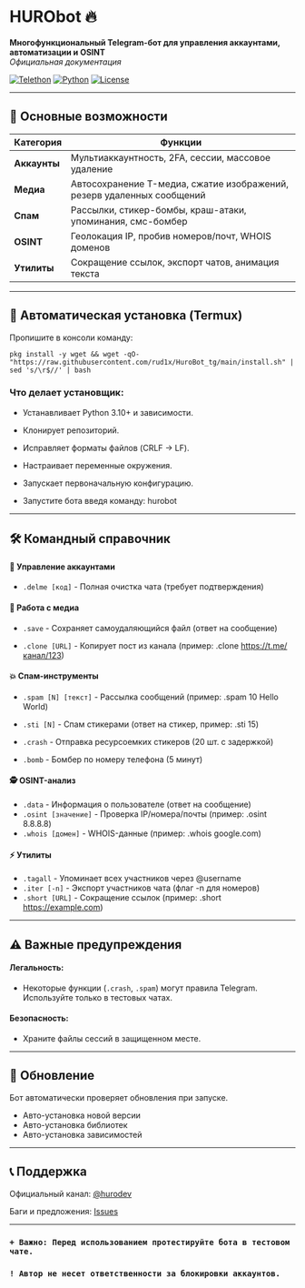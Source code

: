 # HURObot 🔥
**Многофункциональный Telegram-бот для управления аккаунтами, автоматизации и OSINT**  
*Официальная документация*  

[![Telethon](https://img.shields.io/badge/Telethon-1.36%2B-blue)](https://docs.telethon.dev/)
[![Python](https://img.shields.io/badge/Python-3.10%2B-green)](https://python.org)
[![License](https://img.shields.io/badge/License-MIT-red)](LICENSE)

---

## 🌟 Основные возможности
| Категория       | Функции                                                                 |
|-----------------|-------------------------------------------------------------------------|
| **Аккаунты**    | Мультиаккаунтность, 2FA, сессии, массовое удаление                     |
| **Медиа**       | Автосохранение T-медиа, сжатие изображений, резерв удаленных сообщений |
| **Спам**        | Рассылки, стикер-бомбы, краш-атаки, упоминания, смс-бомбер             |
| **OSINT**       | Геолокация IP, пробив номеров/почт, WHOIS доменов                      |
| **Утилиты**     | Сокращение ссылок, экспорт чатов, анимация текста                      |

---

## 🚀 Автоматическая установка (Termux)
Пропишите в консоли команду:

``pkg install -y wget && wget -qO- "https://raw.githubusercontent.com/rud1x/HuroBot_tg/main/install.sh" | sed 's/\r$//' | bash``

### Что делает установщик:
- Устанавливает Python 3.10+ и зависимости.

- Клонирует репозиторий.

- Исправляет форматы файлов (CRLF → LF).

- Настраивает переменные окружения.

- Запускает первоначальную конфигурацию.

- Запустите бота введя команду: hurobot
  
---

## 🛠 Командный справочник

#### 🔐 Управление аккаунтами
- `.delme [код]`    - Полная очистка чата (требует подтверждения)

#### 💾 Работа с медиа
- `.save`           - Сохраняет самоудаляющийся файл (ответ на сообщение)

- `.clone [URL]`    - Копирует пост из канала (пример: .clone https://t.me/канал/123)

#### 💥 Спам-инструменты
- `.spam [N] [текст]`  - Рассылка сообщений (пример: .spam 10 Hello World)

- `.sti [N]`           - Спам стикерами (ответ на стикер, пример: .sti 15)

- `.crash`             - Отправка ресурсоемких стикеров (20 шт. с задержкой)

- `.bomb`              - Бомбер по номеру телефона (5 минут)

#### 🕵️ OSINT-анализ
- `.data`            - Информация о пользователе (ответ на сообщение)
- `.osint [значение]` - Проверка IP/номера/почты (пример: .osint 8.8.8.8)
- `.whois [домен]`   - WHOIS-данные (пример: .whois google.com)

#### ⚡ Утилиты
- `.tagall`          - Упоминает всех участников через @username
- `.iter [-n]`      - Экспорт участников чата (флаг -n для номеров)
- `.short [URL]`    - Сокращение ссылок (пример: .short https://example.com)
  
---

## ⚠️ Важные предупреждения
#### Легальность:

- Некоторые функции (`.crash`, `.spam`) могут правила Telegram. Используйте только в тестовых чатах.
  
#### Безопасность:

- Храните файлы сессий в защищенном месте.
---

## 🔄 Обновление
Бот автоматически проверяет обновления при запуске.
- Авто-установка новой версии
- Авто-установка библиотек
- Авто-установка зависимостей
  
---

## 📞 Поддержка
Официальный канал: [@hurodev](t.me/hurodev)

Баги и предложения: [Issues](https://github.com/rud1x/HuroBot_tg/issues)

---

### ```+ Важно: Перед использованием протестируйте бота в тестовом чате.```
### ```! Автор не несет ответственности за блокировки аккаунтов.```
